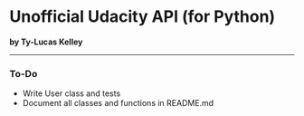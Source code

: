 # Unofficial Udacity API (for Python)

**by Ty-Lucas Kelley**

---

### To-Do

* Write User class and tests
* Document all classes and functions in README.md
